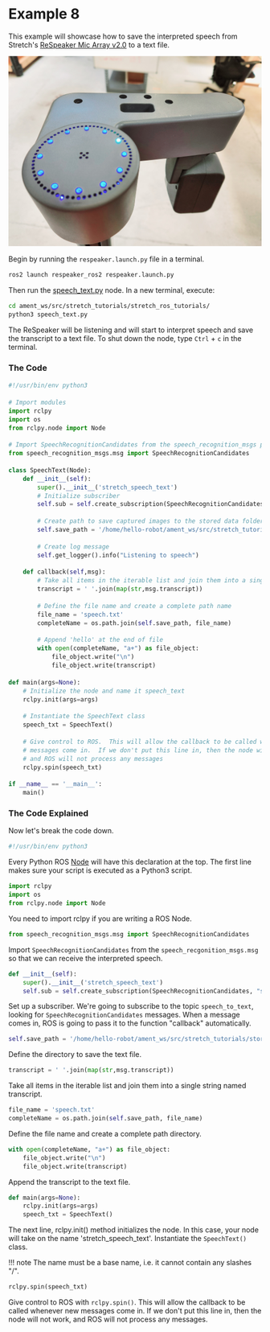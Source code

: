 # Example 8

This example will showcase how to save the interpreted speech from Stretch's [ReSpeaker Mic Array v2.0](https://wiki.seeedstudio.com/ReSpeaker_Mic_Array_v2.0/) to a text file.

<p align="center">
  <img src="https://raw.githubusercontent.com/hello-robot/stretch_tutorials/noetic/images/respeaker.jpg"/>
</p>

Begin by running the `respeaker.launch.py` file in a terminal.

```{.bash .shell-prompt}
ros2 launch respeaker_ros2 respeaker.launch.py
```
Then run the [speech_text.py](https://github.com/hello-robot/stretch_tutorials/blob/humble/stretch_ros_tutorials/speech_text.py) node. In a new terminal, execute:

```{.bash .shell-prompt}
cd ament_ws/src/stretch_tutorials/stretch_ros_tutorials/
python3 speech_text.py
```

The ReSpeaker will be listening and will start to interpret speech and save the transcript to a text file.  To shut down the node, type `Ctrl` + `c` in the terminal.

### The Code

```python
#!/usr/bin/env python3

# Import modules
import rclpy
import os
from rclpy.node import Node

# Import SpeechRecognitionCandidates from the speech_recognition_msgs package
from speech_recognition_msgs.msg import SpeechRecognitionCandidates

class SpeechText(Node):
    def __init__(self):
        super().__init__('stretch_speech_text')
        # Initialize subscriber
        self.sub = self.create_subscription(SpeechRecognitionCandidates, "speech_to_text", self.callback, 1)

        # Create path to save captured images to the stored data folder
        self.save_path = '/home/hello-robot/ament_ws/src/stretch_tutorials/stored_data'

        # Create log message
        self.get_logger().info("Listening to speech")

    def callback(self,msg):
        # Take all items in the iterable list and join them into a single string
        transcript = ' '.join(map(str,msg.transcript))

        # Define the file name and create a complete path name
        file_name = 'speech.txt'
        completeName = os.path.join(self.save_path, file_name)

        # Append 'hello' at the end of file
        with open(completeName, "a+") as file_object:
            file_object.write("\n")
            file_object.write(transcript)

def main(args=None):
    # Initialize the node and name it speech_text
    rclpy.init(args=args)

    # Instantiate the SpeechText class
    speech_txt = SpeechText()

    # Give control to ROS.  This will allow the callback to be called whenever new
    # messages come in.  If we don't put this line in, then the node will not work,
    # and ROS will not process any messages
    rclpy.spin(speech_txt)

if __name__ == '__main__':
    main()
```

### The Code Explained
Now let's break the code down.

```python
#!/usr/bin/env python3
```

Every Python ROS [Node](https://docs.ros.org/en/humble/Tutorials/Beginner-CLI-Tools/Understanding-ROS2-Nodes/Understanding-ROS2-Nodes.html) will have this declaration at the top. The first line makes sure your script is executed as a Python3 script.

```python
import rclpy
import os
from rclpy.node import Node
```

You need to import rclpy if you are writing a ROS Node.

```python
from speech_recognition_msgs.msg import SpeechRecognitionCandidates
```

Import `SpeechRecognitionCandidates` from the `speech_recgonition_msgs.msg` so that we can receive the interpreted speech.

```python
def __init__(self):
    super().__init__('stretch_speech_text')
    self.sub = self.create_subscription(SpeechRecognitionCandidates, "speech_to_text", self.callback, 1)
```

Set up a subscriber.  We're going to subscribe to the topic `speech_to_text`, looking for `SpeechRecognitionCandidates` messages. When a message comes in, ROS is going to pass it to the function "callback" automatically.

```python
self.save_path = '/home/hello-robot/ament_ws/src/stretch_tutorials/stored_data'
```

Define the directory to save the text file.

```python
transcript = ' '.join(map(str,msg.transcript))
```

Take all items in the iterable list and join them into a single string named transcript.

```python
file_name = 'speech.txt'
completeName = os.path.join(self.save_path, file_name)
```

Define the file name and create a complete path directory.

```python
with open(completeName, "a+") as file_object:
    file_object.write("\n")
    file_object.write(transcript)
```

Append the transcript to the text file.

```python
def main(args=None):
    rclpy.init(args=args)
    speech_txt = SpeechText()
```

The next line, rclpy.init() method initializes the node. In this case, your node will take on the name 'stretch_speech_text'. Instantiate the `SpeechText()` class.

!!! note
    The name must be a base name, i.e. it cannot contain any slashes "/".

```python
rclpy.spin(speech_txt)
```

Give control to ROS with `rclpy.spin()`. This will allow the callback to be called whenever new messages come in. If we don't put this line in, then the node will not work, and ROS will not process any messages.